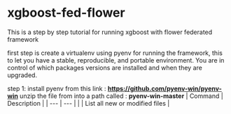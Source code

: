 # xgboost-fed-flower

This is a step by step tutorial for running xgboost with flower federated framework

first step is create a virtualenv using pyenv for running the framework, this to let you have a stable, reproducible, and portable environment. You are in control of which packages versions are installed and when they are upgraded.

step 1: install pyenv from this link : **https://github.com/pyenv-win/pyenv-win**
unzip the file from into a path called : **pyenv-win-master**
| Command | Description |
| --- | --- |
| | List all new or modified files |
